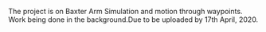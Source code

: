 The project is on Baxter Arm Simulation and motion through waypoints. Work being done in the background.Due to be uploaded by 17th April, 2020. 
